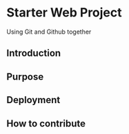 # Starter Web Project

Using Git and Github together

## Introduction

## Purpose

## Deployment

## How to contribute


